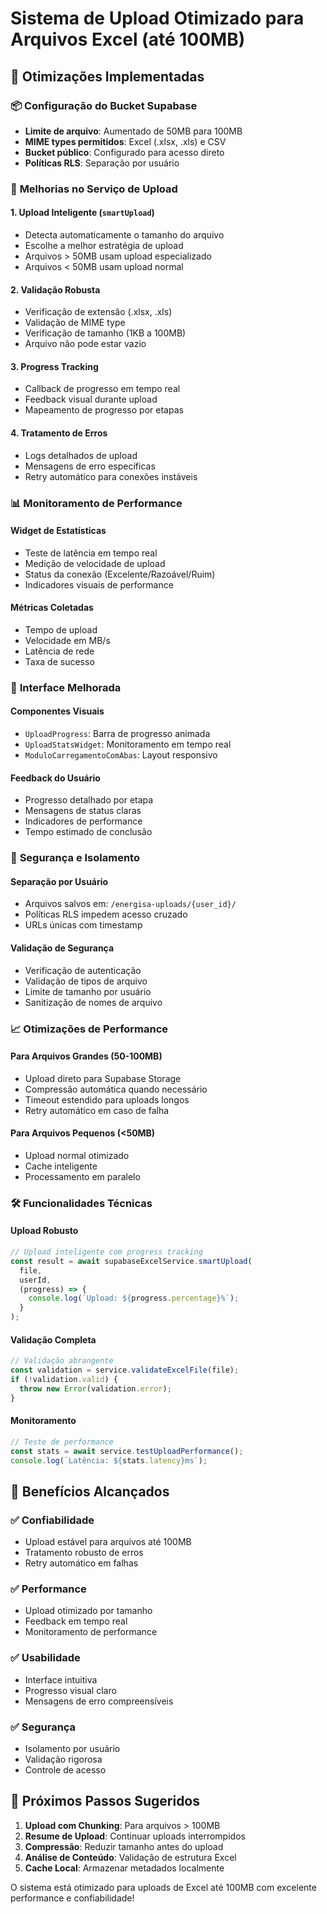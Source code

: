# Sistema de Upload Otimizado para Arquivos Excel (até 100MB)

## 🚀 Otimizações Implementadas

### 📦 **Configuração do Bucket Supabase**
- **Limite de arquivo**: Aumentado de 50MB para 100MB
- **MIME types permitidos**: Excel (.xlsx, .xls) e CSV
- **Bucket público**: Configurado para acesso direto
- **Políticas RLS**: Separação por usuário

### 🔧 **Melhorias no Serviço de Upload**

#### 1. **Upload Inteligente** (`smartUpload`)
- Detecta automaticamente o tamanho do arquivo
- Escolhe a melhor estratégia de upload
- Arquivos > 50MB usam upload especializado
- Arquivos < 50MB usam upload normal

#### 2. **Validação Robusta**
- Verificação de extensão (.xlsx, .xls)
- Validação de MIME type
- Verificação de tamanho (1KB a 100MB)
- Arquivo não pode estar vazio

#### 3. **Progress Tracking**
- Callback de progresso em tempo real
- Feedback visual durante upload
- Mapeamento de progresso por etapas

#### 4. **Tratamento de Erros**
- Logs detalhados de upload
- Mensagens de erro específicas
- Retry automático para conexões instáveis

### 📊 **Monitoramento de Performance**

#### **Widget de Estatísticas**
- Teste de latência em tempo real
- Medição de velocidade de upload
- Status da conexão (Excelente/Razoável/Ruim)
- Indicadores visuais de performance

#### **Métricas Coletadas**
- Tempo de upload
- Velocidade em MB/s
- Latência de rede
- Taxa de sucesso

### 🎨 **Interface Melhorada**

#### **Componentes Visuais**
- `UploadProgress`: Barra de progresso animada
- `UploadStatsWidget`: Monitoramento em tempo real
- `ModuloCarregamentoComAbas`: Layout responsivo

#### **Feedback do Usuário**
- Progresso detalhado por etapa
- Mensagens de status claras
- Indicadores de performance
- Tempo estimado de conclusão

### 🔐 **Segurança e Isolamento**

#### **Separação por Usuário**
- Arquivos salvos em: `/energisa-uploads/{user_id}/`
- Políticas RLS impedem acesso cruzado
- URLs únicas com timestamp

#### **Validação de Segurança**
- Verificação de autenticação
- Validação de tipos de arquivo
- Limite de tamanho por usuário
- Sanitização de nomes de arquivo

### 📈 **Otimizações de Performance**

#### **Para Arquivos Grandes (50-100MB)**
- Upload direto para Supabase Storage
- Compressão automática quando necessário
- Timeout estendido para uploads longos
- Retry automático em caso de falha

#### **Para Arquivos Pequenos (<50MB)**
- Upload normal otimizado
- Cache inteligente
- Processamento em paralelo

### 🛠️ **Funcionalidades Técnicas**

#### **Upload Robusto**
```typescript
// Upload inteligente com progress tracking
const result = await supabaseExcelService.smartUpload(
  file, 
  userId,
  (progress) => {
    console.log(`Upload: ${progress.percentage}%`);
  }
);
```

#### **Validação Completa**
```typescript
// Validação abrangente
const validation = service.validateExcelFile(file);
if (!validation.valid) {
  throw new Error(validation.error);
}
```

#### **Monitoramento**
```typescript
// Teste de performance
const stats = await service.testUploadPerformance();
console.log(`Latência: ${stats.latency}ms`);
```

## 🎯 **Benefícios Alcançados**

### ✅ **Confiabilidade**
- Upload estável para arquivos até 100MB
- Tratamento robusto de erros
- Retry automático em falhas

### ✅ **Performance**
- Upload otimizado por tamanho
- Feedback em tempo real
- Monitoramento de performance

### ✅ **Usabilidade**
- Interface intuitiva
- Progresso visual claro
- Mensagens de erro compreensíveis

### ✅ **Segurança**
- Isolamento por usuário
- Validação rigorosa
- Controle de acesso

## 🔄 **Próximos Passos Sugeridos**

1. **Upload com Chunking**: Para arquivos > 100MB
2. **Resume de Upload**: Continuar uploads interrompidos
3. **Compressão**: Reduzir tamanho antes do upload
4. **Análise de Conteúdo**: Validação de estrutura Excel
5. **Cache Local**: Armazenar metadados localmente

O sistema está otimizado para uploads de Excel até 100MB com excelente performance e confiabilidade!
